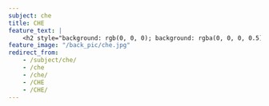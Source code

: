 ```yaml
---
subject: che
title: CHE
feature_text: |
    <h2 style="background: rgb(0, 0, 0); background: rgba(0, 0, 0, 0.5); color: #f1f1f1; padding: 10px;">CHE</h2>
feature_image: "/back_pic/che.jpg"
redirect_from:
    - /subject/che/
    - /che
    - /che/
    - /CHE
    - /CHE/
---
```

